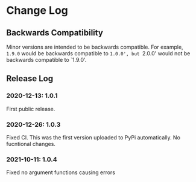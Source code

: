 # Change Log

## Backwards Compatibility

Minor versions are intended to be backwards compatible. For example, `1.9.0` would be backwards compatible to `1.0.0', but `2.0.0' would not be backwards compatible to `1.9.0'.

## Release Log

### 2020-12-13: 1.0.1

First public release.

### 2020-12-26: 1.0.3

Fixed CI. This was the first version uploaded to PyPi automatically. No fucntional changes.

### 2021-10-11: 1.0.4

Fixed no argument functions causing errors
